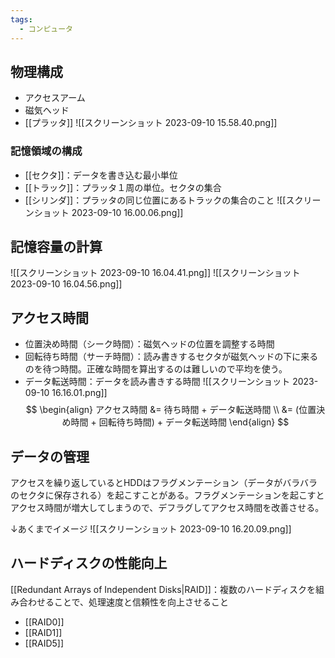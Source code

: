 ```yaml
---
tags:
  - コンピュータ
---
```

## 物理構成
- アクセスアーム
- 磁気ヘッド
- [[プラッタ]]
![[スクリーンショット 2023-09-10 15.58.40.png]]
### 記憶領域の構成
- [[セクタ]]：データを書き込む最小単位
- [[トラック]]：プラッタ１周の単位。セクタの集合
- [[シリンダ]]：プラッタの同じ位置にあるトラックの集合のこと
![[スクリーンショット 2023-09-10 16.00.06.png]]
## 記憶容量の計算
![[スクリーンショット 2023-09-10 16.04.41.png]]
![[スクリーンショット 2023-09-10 16.04.56.png]]

## アクセス時間
- 位置決め時間（シーク時間）：磁気ヘッドの位置を調整する時間
- 回転待ち時間（サーチ時間）：読み書きするセクタが磁気ヘッドの下に来るのを待つ時間。正確な時間を算出するのは難しいので平均を使う。
- データ転送時間：データを読み書きする時間
![[スクリーンショット 2023-09-10 16.16.01.png]]
$$
\begin{align}
アクセス時間 &= 待ち時間 + データ転送時間 \\
&= (位置決め時間 + 回転待ち時間) + データ転送時間
\end{align}
$$
## データの管理
アクセスを繰り返しているとHDDはフラグメンテーション（データがバラバラのセクタに保存される）を起こすことがある。フラグメンテーションを起こすとアクセス時間が増大してしまうので、デフラグしてアクセス時間を改善させる。

↓あくまでイメージ
![[スクリーンショット 2023-09-10 16.20.09.png]]

## ハードディスクの性能向上
[[Redundant Arrays of Independent Disks|RAID]]：複数のハードディスクを組み合わせることで、処理速度と信頼性を向上させること
- [[RAID0]]
- [[RAID1]]
- [[RAID5]]
